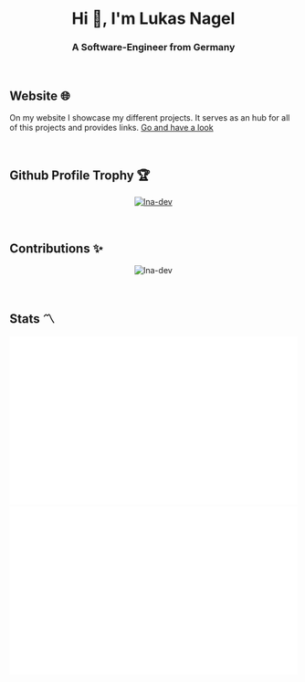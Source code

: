 <h1 align="center">Hi 👋, I'm Lukas Nagel</h1>
<h3 align="center">A Software-Engineer from Germany</h3>

<br>

## Website 🌐

On my website I showcase my different projects. It serves as an hub for all of this projects and provides links.
[Go and have a look](https://lna-dev.net)

<br>

## Github Profile Trophy 🏆

<p align="center"> <a href="https://github.com/ryo-ma/github-profile-trophy"><img src="https://github-profile-trophy.vercel.app/?username=lna-dev" alt="lna-dev" /></a> </p>

<br>

## Contributions ✨

<p align="center"><img src="https://github-readme-streak-stats.herokuapp.com/?user=lna-dev&" alt="lna-dev" /></p>

<br>

## Stats 〽️

<p align="center">
<img src="https://raw.githubusercontent.com/LNA-DEV/LNA-DEV/master/GitHubStats/generated/overview.svg#gh-dark-mode-only">
<img src="https://raw.githubusercontent.com/LNA-DEV/LNA-DEV/master/GitHubStats/generated/overview.svg#gh-light-mode-only">
</p>
